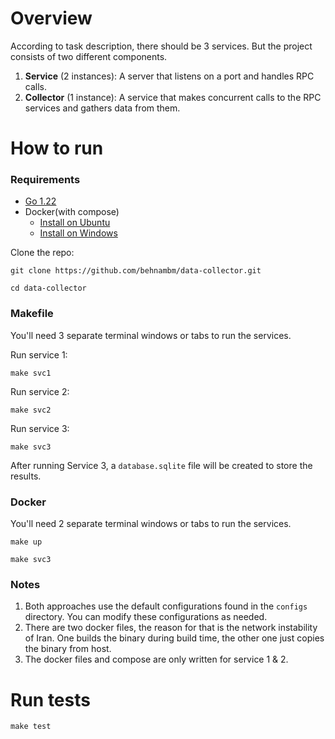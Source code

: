 # Overview

According to task description, there should be 3 services. 
But the project consists of two different components. 

1. **Service** (2 instances): A server that listens on a port and handles RPC calls.
2. **Collector** (1 instance): A service that makes concurrent calls to the RPC services and gathers data from them.



# How to run 

### Requirements
- [Go 1.22](https://go.dev/doc/install) 
- Docker(with compose)
  - [Install on Ubuntu](https://docs.docker.com/desktop/install/ubuntu/)
  - [Install on Windows](https://docs.docker.com/desktop/install/windows-install/)


Clone the repo:
```shell
git clone https://github.com/behnambm/data-collector.git
```

```shell
cd data-collector
```

### Makefile 

You'll need 3 separate terminal windows or tabs to run the services.

Run service 1:
```shell
make svc1
```
Run service 2:
```shell
make svc2
```
Run service 3:
```shell
make svc3
```

After running Service 3, a `database.sqlite` file will be created to store the results.


### Docker

You'll need 2 separate terminal windows or tabs to run the services.

```shell
make up
```
```shell
make svc3
```

### Notes
1. Both approaches use the default configurations found in the `configs` directory.
You can modify these configurations as needed.
2. There are two docker files, the reason for that is the network instability of Iran. One builds the binary during build time, the other one just copies the binary from host. 
3. The docker files and compose are only written for service 1 & 2.

# Run tests

```shell
make test
```


